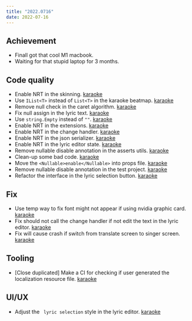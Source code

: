 ```yaml
---
title: "2022.0716"
date: 2022-07-16
---
```


## Achievement

- Finall got that cool M1 macbook.
- Waiting for that stupid laptop for 3 months.

## Code quality

- Enable NRT in the skinning. [karaoke](#1412@andy840119)
- Use `IList<T>` instead of `List<T>` in the karaoke beatmap. [karaoke](#1410#1413@andy840119)
- Remove null check in the caret algorithm. [karaoke](#1414@andy840119)
- Fix null assign in the lyric text. [karaoke](#1415@andy840119)
- Use `string.Empty` instead of `""`. [karaoke](#1416@andy840119)
- Enable NRT in the extensions. [karaoke](#1418@andy840119)
- Enable NRT in the change handler. [karaoke](#1419@andy840119)
- Enable NRT in the json serializer. [karaoke](#1421@andy840119)
- Enable NRT in the lyric editor state. [karaoke](#1423@andy840119)
- Remove nullable disable annotation in the asserts utils. [karaoke](#1427@andy840119)
- Clean-up some bad code. [karaoke](#1428@andy840119)
- Move the `<Nullable>enable</Nullable>` into props file. [karaoke](#1430@andy840119)
- Remove nullable disable annotation in the test project. [karaoke](#1431@andy840119)
- Refactor the interface in the lyric selection button. [karaoke](#1434@andy840119)

## Fix

- Use temp way to fix font might not appear if using nvidia graphic card. [karaoke](#1318#1426@andy840119)
- Fix should not call the change handler if not edit the text in the lyric editor. [karaoke](#1437@andy840119)
- Fix will cause crash if switch from translate screen to singer screen. [karaoke](#1436#1438@andy840119)

## Tooling

- [Close duplicated] Make a CI for checking if user generated the localization resource file. [karaoke](#1269@andy840119)

## UI/UX

- Adjust the ` lyric selection` style in the lyric editor. [karaoke](#1433@andy840119)
